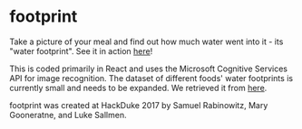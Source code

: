 # footprint

Take a picture of your meal and find out how much water went into it - its "water footprint". See it in action [here](https://5happy1.github.io/footprint/)!

This is coded primarily in React and uses the Microsoft Cognitive Services API for image recognition. The dataset of different foods' water footprints is currently small and needs to be expanded. We retrieved it from [here](https://github.com/evgenyneu/water-footprint-web/blob/master/_data/data_en.tsv).

footprint was created at HackDuke 2017 by Samuel Rabinowitz, Mary Gooneratne, and Luke Sallmen.